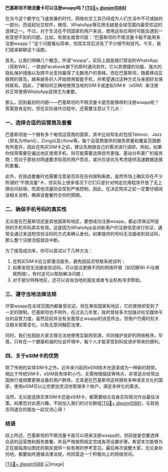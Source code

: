 **巴基斯坦不限流量卡可以注册wsapp吗？[[TG💪+ @esim1088](https://t.me/s/esim1088)]**

在当今这个数字化飞速发展的时代，网络社交工具已经成为人们生活中不可或缺的一部分。而说起社交软件，微信、WhatsApp等应用无疑是全球范围内最受欢迎的选择之一。不过，对于生活在不同国家的用户来说，使用这些应用时可能会遇到一些意想不到的问题。比如，有朋友就曾问我：“巴基斯坦的不限流量卡能不能用来注册wsapp？”这个问题看似简单，但其实背后涉及了不少细节和技巧。今天，我们就来聊聊这个话题。

首先，让我们明确几个概念。所谓“wsapp”，实际上就是我们常说的WhatsApp（简称WA），一款由Facebook旗下的即时通讯软件。它以其便捷的功能、强大的隐私保护措施以及跨平台支持赢得了无数用户的青睐。而在巴基斯坦，随着移动互联网的普及，越来越多的人开始使用智能手机，并希望通过这种方式与亲朋好友保持联系。因此，了解如何正确地使用当地的SIM卡或虚拟SIM卡（eSIM）来注册并正常使用WhatsApp显得尤为重要。

那么，回到最初的问题——巴基斯坦的不限流量卡是否能够顺利注册wsapp呢？答案是肯定的，但在实际操作过程中，还需要注意以下几点：

### 一、选择合适的运营商及套餐

巴基斯坦是一个拥有多个电信运营商的国家，其中比较知名的包括Telenor、Jazz（原名为Warid）、Zong以及Ufone等。每个运营商提供的服务质量和覆盖范围都有所差异，因此在购买SIM卡之前，建议先根据自己的需求进行调研。例如，如果你经常需要在偏远地区使用手机，则可能需要选择信号更强、基站分布更广的服务商；而对于那些对网速要求较高的用户而言，或许应该优先考虑提供高速数据连接的套餐。

此外，在挑选套餐时也需要注意是否存在任何限制条款。虽然市场上确实存在不少所谓的“不限流量”卡，但实际上很多情况下它们只是针对特定应用程序开放了无上限访问权限，而其他流量则会受到严格控制。因此，在决定购买之前一定要仔细阅读相关说明，确保该套餐符合你的预期。

### 二、确保手机号码的真实性

无论是在巴基斯坦还是其他国家和地区，要想成功注册wsapp，都必须保证所提供的手机号码真实有效。这是因为WhatsApp会对新用户的注册信息进行验证，通常会通过发送短信验证码的方式来确认身份。如果提供的号码无法接收到验证码，那么整个注册流程就会中断。

为了提高成功率，你可以尝试以下几种方法：
1. 在购买SIM卡后立即激活服务，避免因延迟导致系统误判；
2. 如果发现无法接收验证码，可以尝试更换不同的网络环境（如切换Wi-Fi与蜂窝网络），有时这可以帮助解决问题；
3. 对于部分特殊地区，还可以咨询当地的朋友或者专业机构寻求帮助。

### 三、遵守当地法律法规

尽管wsapp在全球范围内都备受欢迎，但在某些国家和地区，它的使用却受到了一定的限制。巴基斯坦也不例外，在过去几年里，政府曾经多次加强对社交媒体平台的监管力度。虽然目前并没有全面禁止wsapp的消息传出，但用户仍需时刻关注相关政策变化，以免无意间触犯法律。

同时，我们也鼓励大家合理合法地使用互联网资源，共同维护良好的网络秩序。毕竟，只有在一个健康和谐的社会环境中，每个人才能享受到科技进步带来的便利。

### 四、关于eSIM卡的优势

除了传统的实体SIM卡之外，近年来兴起的eSIM技术也逐渐成为一种新的趋势。相比于传统SIM卡，eSIM具有体积小巧、无需物理插拔等特点，非常适合经常出国旅行或频繁更换设备的用户群体。尤其是在巴基斯坦这样拥有多种语言文化的国家，使用eSIM可以让您更加灵活地管理多个账户，满足多样化的需求。

当然，无论是选择实体SIM卡还是eSIM卡，都需要结合自身实际情况作出最佳决策。如果您对此感兴趣，不妨加入我们的讨论群组[[TG💪+ @esim1088](https://t.me/s/esim1088)]，与其他志同道合的朋友一起交流心得！

### 结语

综上所述，巴基斯坦的不限流量卡是可以用来注册wsapp的，但前提是您要选择合适的运营商和服务套餐，并且严格按照规定完成各项设置步骤。希望本文能够为正在面临类似困扰的朋友提供一些有用的参考意见。最后再次提醒大家，无论身处何地，都要始终遵循法律法规，共同营造一个积极向上的网络空间。

[[TG💪+ @esim1088](https://t.me/s/esim1088) ![Image](https://i.postimg.cc/4NQfJmqS/Snipaste-2025-05-13-00-14-12.png)]